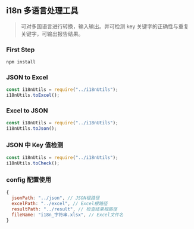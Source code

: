 ## i18n 多语言处理工具

> 可对多国语言进行转换，输入输出。并可检测 key 关键字的正确性与重复关键字，可输出报告结果。

### First Step
```sh
npm install
```

### JSON to Excel
```js
const i18nUtils = require("../i18nUtils");
i18nUtils.toExcel();
```


### Excel to JSON
```js
const i18nUtils = require("../i18nUtils");
i18nUtils.toJson();
```


### JSON 中 Key 值检测
```js
const i18nUtils = require("../i18nUtils");
i18nUtils.toCheck();
```


### config 配置使用
```js
{
  jsonPath: "../json", // JSON根路径
  excelPath: "../excel", // Excel根路径
  resultPath: "../result", // 检查结果根路径
  fileName: "i18n_字符串.xlsx", // Excel文件名
}
```
